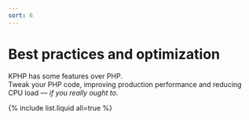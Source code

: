 ```yaml
---
sort: 6
---
```


# Best practices and optimization

KPHP has some features over PHP.  
Tweak your PHP code, improving production performance and reducing CPU load — *if you really ought to*.  

{% include list.liquid all=true %}
